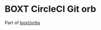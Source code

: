 # BOXT CircleCI Git orb

<!-- PLACEHOLDER_START -->
<!-- PLACEHOLDER_END -->

Part of [boxt/orbs](https://github.com/boxt/orbs)
